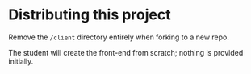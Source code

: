 # Distributing this project

Remove the `/client` directory entirely when forking to a new repo.

The student will create the front-end from scratch; nothing is provided initially.
